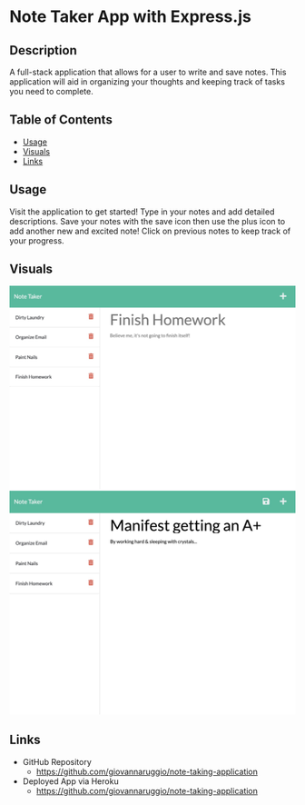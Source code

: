 # Note Taker App with Express.js

## Description
A full-stack application that allows for a user to write and save notes. This application will aid in organizing your thoughts and keeping track of tasks you need to complete.


## Table of Contents

- [Usage](#usage)
- [Visuals](#visuals) 
- [Links](#links)

## Usage
Visit the application to get started! Type in your notes and add detailed descriptions. Save your notes with the save icon then use the plus icon to add another new and excited note! Click on previous notes to keep track of your progress.

## Visuals

<img src="./public/assets/images/noteTaker.jpg" alt="Note Taker App"/>
<img src="./public/assets/images/saveNotes.jpg" alt="Note Taker App"/>

## Links

- GitHub Repository
    - https://github.com/giovannaruggio/note-taking-application
- Deployed App via Heroku
    - https://github.com/giovannaruggio/note-taking-application
